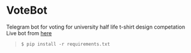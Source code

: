 # VoteBot
Telegram bot for voting for university half life t-shirt design competation<br>
Live bot from <a href = "https://t.me/tshirt_vote_bot" target="_blank">here</a><br>
> <code>$ pip install -r requirements.txt</code>
